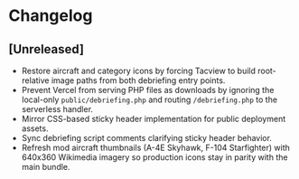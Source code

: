 # Changelog

## [Unreleased]
- Restore aircraft and category icons by forcing Tacview to build root-relative image paths from both debriefing entry points.
- Prevent Vercel from serving PHP files as downloads by ignoring the local-only `public/debriefing.php` and routing `/debriefing.php` to the serverless handler.
- Mirror CSS-based sticky header implementation for public deployment assets.
- Sync debriefing script comments clarifying sticky header behavior.
- Refresh mod aircraft thumbnails (A-4E Skyhawk, F-104 Starfighter) with 640x360 Wikimedia imagery so production icons stay in parity with the main bundle.
